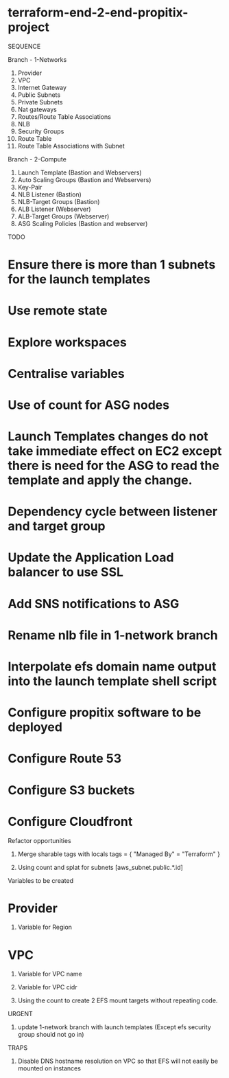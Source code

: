 # terraform-end-2-end-propitix-project


SEQUENCE 

Branch - 1-Networks

1. Provider 
2. VPC 
3. Internet Gateway 
4. Public Subnets 
5. Private Subnets
6. Nat gateways
7. Routes/Route Table Associations
8. NLB 
9. Security Groups 
10. Route Table
11. Route Table Associations with Subnet


Branch - 2-Compute


1. Launch Template (Bastion and Webservers)
2. Auto Scaling Groups (Bastion and Webservers)
3. Key-Pair 
4. NLB Listener (Bastion)
5. NLB-Target Groups (Bastion)
6. ALB Listener (Webserver)
7. ALB-Target Groups (Webserver)
8. ASG Scaling Policies (Bastion and webserver)


TODO 

# Ensure there is more than 1 subnets for the launch templates
# Use remote state
# Explore workspaces
# Centralise variables 
# Use of count for ASG nodes
# Launch Templates changes do not take immediate effect on EC2 except there is need for the ASG to read the template and apply the change.
# Dependency cycle between listener and target group
# Update the Application Load balancer to use SSL
# Add SNS notifications to ASG
# Rename nlb file in 1-network branch
# Interpolate efs domain name output into the launch template shell script
# Configure propitix software to be deployed 
# Configure Route 53
# Configure S3 buckets
# Configure Cloudfront




Refactor opportunities

1. Merge sharable tags with locals 
  tags = {
    "Managed By" = "Terraform"
  }

2. Using count and splat for subnets [aws_subnet.public.*.id]

Variables to be created 

# Provider
1. Variable for Region 

# VPC 
1. Variable for VPC name 
2. Variable for VPC cidr

3. Using the count to create 2 EFS mount targets without repeating code.

URGENT 
1. update 1-network branch with launch templates (Except efs security group should not go in)


TRAPS

1. Disable DNS hostname resolution on VPC so that EFS will not easily be mounted on instances 